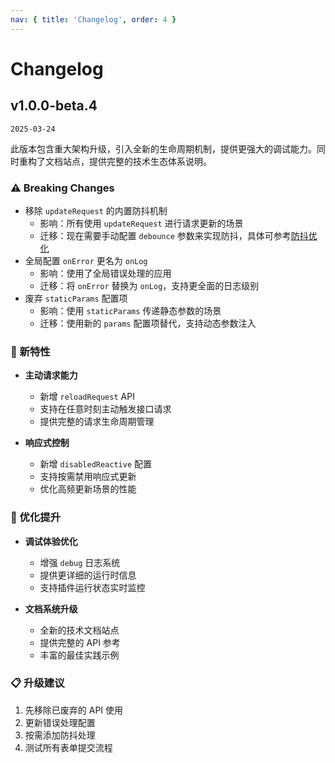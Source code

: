 ```yaml
---
nav: { title: 'Changelog', order: 4 }
---
```


# Changelog

## v1.0.0-beta.4

`2025-03-24`

此版本包含重大架构升级，引入全新的生命周期机制，提供更强大的调试能力。同时重构了文档站点，提供完整的技术生态体系说明。

### ⚠️ Breaking Changes

- 移除 `updateRequest` 的内置防抖机制
  - 影响：所有使用 `updateRequest` 进行请求更新的场景
  - 迁移：现在需要手动配置 `debounce` 参数来实现防抖，具体可参考[防抖优化](/demo#防抖优化)
- 全局配置 `onError` 更名为 `onLog`
  - 影响：使用了全局错误处理的应用
  - 迁移：将 `onError` 替换为 `onLog`，支持更全面的日志级别
- 废弃 `staticParams` 配置项
  - 影响：使用 `staticParams` 传递静态参数的场景
  - 迁移：使用新的 `params` 配置项替代，支持动态参数注入

### 🎉 新特性

- **主动请求能力**

  - 新增 `reloadRequest` API
  - 支持在任意时刻主动触发接口请求
  - 提供完整的请求生命周期管理

- **响应式控制**
  - 新增 `disabledReactive` 配置
  - 支持按需禁用响应式更新
  - 优化高频更新场景的性能

### 🔨 优化提升

- **调试体验优化**

  - 增强 `debug` 日志系统
  - 提供更详细的运行时信息
  - 支持插件运行状态实时监控

- **文档系统升级**
  - 全新的技术文档站点
  - 提供完整的 API 参考
  - 丰富的最佳实践示例

### 📋 升级建议

1. 先移除已废弃的 API 使用
2. 更新错误处理配置
3. 按需添加防抖处理
4. 测试所有表单提交流程
